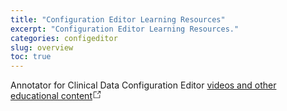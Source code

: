 ```yaml
---
title: "Configuration Editor Learning Resources"
excerpt: "Configuration Editor Learning Resources."
categories: configeditor
slug: overview
toc: true
---
```

<!-- ---

copyright:
  years: 2022
lastupdated: "2022-12-16"

keywords: annotator clinical data, clinical data, annotation

subcollection: wh-acd

--- -->

<!-- # Educational Content - NOTE: Config Editor's Learning page has a link to this page -->


Annotator for Clinical Data Configuration Editor <span><a aria-current="" to="https://merative.github.io/acd-containers/configeditor/index.html#learning-resources-overview" href="https://merative.github.io/acd-containers/configeditor/index.html#learning-resources-overview" rel="noopener noreferrer" target="_blank" class="LeftNav-module--outboundLink">videos and other educational content</a><svg focusable="false" preserveAspectRatio="xMidYMid meet" xmlns="http://www.w3.org/2000/svg" fill="currentColor" width="14" height="14" viewBox="0 0 16 16" aria-hidden="true"><path d="M13,14H3c-0.6,0-1-0.4-1-1V3c0-0.6,0.4-1,1-1h5v1H3v10h10V8h1v5C14,13.6,13.6,14,13,14z"></path><path d="M10 1L10 2 13.3 2 9 6.3 9.7 7 14 2.7 14 6 15 6 15 1z"></path></svg></span>
